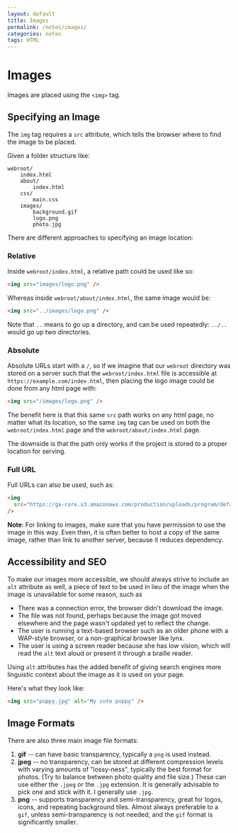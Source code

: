 ```yaml
---
layout: default
title: Images
permalink: /notes/images/
categories: notes
tags: HTML
---
```


# Images

Images are placed using the `<img>` tag.

## Specifying an Image

The `img` tag requires a `src` attribute, which tells the browser where to find the image to be placed.

Given a folder structure like:

```
webroot/
	index.html
	about/
		index.html
	css/
		main.css
	images/
		background.gif
		logo.png
		photo.jpg
```

There are different approaches to specifying an image location:

### Relative

Inside `webroot/index.html`, a relative path could be used like so:

```html
<img src="images/logo.png" />
```

Whereas inside `webroot/about/index.html`, the same image would be:

```html
<img src="../images/logo.png" />
```

Note that `..` means to go up a directory, and can be used repeatedly: `../..` would go up two directories.

### Absolute

Absolute URLs start with a `/`, so if we imagine that our `webroot` directory was stored on a server such that the `webroot/index.html` file is accessible at `https://example.com/index.html`, then placing the logo image could be done from any html page with:

```html
<img src="/images/logo.png" />
```

The benefit here is that this same `src` path works on any html page, no matter what its location, so the same `img` tag can be used on both the `webroot/index.html` page and the `webroot/about/index.html` page.

The downside is that the path only works if the project is stored to a proper location for serving.

### Full URL

Full URLs can also be used, such as:

```html
<img
  src="https://ga-core.s3.amazonaws.com/production/uploads/program/default_image/397/thumb_User-Experience-Sketching.jpg"
/>
```

**Note**: For linking to images, make sure that you have permission to use the image in this way. Even then, it is often better to host a copy of the same image, rather than link to another server, because it reduces dependency.

## Accessibility and SEO

To make our images more accessible, we should always strive to include an `alt` attribute as well, a piece of text to be used in lieu of the image when the image is unavailable for some reason, such as

- There was a connection error, the browser didn't download the image.
- The file was not found, perhaps because the image got moved elsewhere and the page wasn't updated yet to reflect the change.
- The user is running a text-based browser such as an older phone with a WAP-style browser, or a non-graphical browser like lynx.
- The user is using a screen reader because she has low vision, which will read the `alt` text aloud or present it through a braille reader.

Using `alt` attributes has the added benefit of giving search engines more linguistic context about the image as it is used on your page.

Here's what they look like:

```html
<img src="puppy.jpg" alt="My cute puppy" />
```

## Image Formats

There are also three main image file formats:

1. **gif** -- can have basic transparency, typically a `png` is used instead.
2. **jpeg** -- no transparency, can be stored at different compression levels with varying amounts of "lossy-ness", typically the best format for photos. (Try to balance between photo quality and file size.) These can use either the `.jpeg` or the `.jpg` extension. It is generally advisable to pick one and stick with it. I generally use `.jpg`.
3. **png** -- supports transparency and semi-transparency, great for logos, icons, and repeating background tiles. Almost always preferable to a `gif`, unless semi-transparency is not needed, and the `gif` format is significantly smaller.
